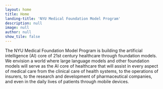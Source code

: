 ```yaml
---
layout: home
title: Home
landing-title: 'NYU Medical Foundation Model Program'
description: null
image: null
author: null
show_tile: false
---
```


The NYU Medical Foundation Model Program is building the artificial intelligence (AI) core of 21st century healthcare through foundation models. We envision a world where large language models and other foundation models will serve as the AI core of healthcare that will assist in every aspect of medical care from the clinical care of health systems, to the operations of insurers, to the research and development of pharmaceutical companies, and even in the daily lives of patients through mobile devices.
